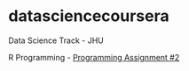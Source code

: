 # datasciencecoursera
Data Science Track - JHU 

R Programming - [Programming Assignment #2](https://github.com/fealvesd3v/datasciencecoursera/blob/R-Programming/cachematrix.R)
